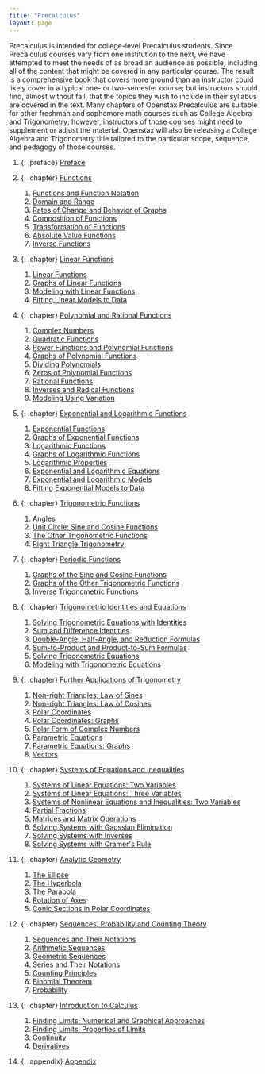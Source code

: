 ```yaml
---
title: "Precalculus"
layout: page
---
```



<div data-type="abstract">
Precalculus is intended for college-level Precalculus students. Since Precalculus courses vary from one institution to the next, we have attempted to meet the needs of as broad an audience as possible, including all of the content that might be covered in any particular course. The result is a comprehensive book that covers more ground than an instructor could likely cover in a typical one- or two-semester course; but instructors should find, almost without fail, that the topics they wish to include in their syllabus are covered in the text. Many chapters of Openstax Precalculus are suitable for other freshman and sophomore math courses such as College Algebra and Trigonometry; however, instructors of those courses might need to supplement or adjust the material. Openstax will also be releasing a College Algebra and Trigonometry title tailored to the particular scope, sequence, and pedagogy of those courses.
</div>

1.  {: .preface} [Preface](contents/m50919.md)
2.  {: .chapter} [Functions](contents/m49299.md)
    1.  [Functions and Function Notation](contents/m49301.md)
    2.  [Domain and Range](contents/m49304.md)
    3.  [Rates of Change and Behavior of Graphs](contents/m49306.md)
    4.  [Composition of Functions](contents/m49308.md)
    5.  [Transformation of Functions](contents/m49312.md)
    6.  [Absolute Value Functions](contents/m49314.md)
    7.  [Inverse Functions](contents/m49320.md)

3.  {: .chapter} [Linear Functions](contents/m49321.md)
    1.  [Linear Functions](contents/m49324.md)
    2.  [Graphs of Linear Functions](contents/m50389.md)
    3.  [Modeling with Linear Functions](contents/m49326.md)
    4.  [Fitting Linear Models to Data](contents/m49327.md)

4.  {: .chapter} [Polynomial and Rational Functions](contents/m49334.md)
    1.  [Complex Numbers](contents/m49335.md)
    2.  [Quadratic Functions](contents/m49337.md)
    3.  [Power Functions and Polynomial Functions](contents/m49346.md)
    4.  [Graphs of Polynomial Functions](contents/m49347.md)
    5.  [Dividing Polynomials](contents/m49348.md)
    6.  [Zeros of Polynomial Functions](contents/m49349.md)
    7.  [Rational Functions](contents/m49351.md)
    8.  [Inverses and Radical Functions](contents/m49352.md)
    9.  [Modeling Using Variation](contents/m49353.md)

5.  {: .chapter} [Exponential and Logarithmic Functions](contents/m49356.md)
    1.  [Exponential Functions](contents/m49361.md)
    2.  [Graphs of Exponential Functions](contents/m49362.md)
    3.  [Logarithmic Functions](contents/m49363.md)
    4.  [Graphs of Logarithmic Functions](contents/m49364.md)
    5.  [Logarithmic Properties](contents/m49365.md)
    6.  [Exponential and Logarithmic Equations](contents/m49366.md)
    7.  [Exponential and Logarithmic Models](contents/m49367.md)
    8.  [Fitting Exponential Models to Data](contents/m49368.md)

6.  {: .chapter} [Trigonometric Functions](contents/m49369.md)
    1.  [Angles](contents/m49371.md)
    2.  [Unit Circle: Sine and Cosine Functions](contents/m49372.md)
    3.  [The Other Trigonometric Functions](contents/m49374.md)
    4.  [Right Triangle Trigonometry](contents/m49384.md)

7.  {: .chapter} [Periodic Functions](contents/m49386.md)
    1.  [Graphs of the Sine and Cosine Functions](contents/m49387.md)
    2.  [Graphs of the Other Trigonometric Functions](contents/m49389.md)
    3.  [Inverse Trigonometric Functions](contents/m49390.md)

8.  {: .chapter} [Trigonometric Identities and Equations](contents/m49392.md)
    1.  [Solving Trigonometric Equations with Identities](contents/m49393.md)
    2.  [Sum and Difference Identities](contents/m49395.md)
    3.  [Double-Angle, Half-Angle, and Reduction Formulas](contents/m49396.md)
    4.  [Sum-to-Product and Product-to-Sum Formulas](contents/m49397.md)
    5.  [Solving Trigonometric Equations](contents/m49398.md)
    6.  [Modeling with Trigonometric Equations](contents/m49399.md)

9.  {: .chapter} [Further Applications of Trigonometry](contents/m49402.md)
    1.  [Non-right Triangles: Law of Sines](contents/m49404.md)
    2.  [Non-right Triangles: Law of Cosines](contents/m49405.md)
    3.  [Polar Coordinates](contents/m49406.md)
    4.  [Polar Coordinates: Graphs](contents/m49407.md)
    5.  [Polar Form of Complex Numbers](contents/m49408.md)
    6.  [Parametric Equations](contents/m49409.md)
    7.  [Parametric Equations: Graphs](contents/m49411.md)
    8.  [Vectors](contents/m49412.md)

10. {: .chapter} [Systems of Equations and Inequalities](contents/m49418.md)
    1.  [Systems of Linear Equations: Two Variables](contents/m49420.md)
    2.  [Systems of Linear Equations: Three Variables](contents/m49419.md)
    3.  [Systems of Nonlinear Equations and Inequalities: Two Variables](contents/m49431.md)
    4.  [Partial Fractions](contents/m49432.md)
    5.  [Matrices and Matrix Operations](contents/m49433.md)
    6.  [Solving Systems with Gaussian Elimination](contents/m49434.md)
    7.  [Solving Systems with Inverses](contents/m49435.md)
    8.  [Solving Systems with Cramer\'s Rule](contents/m49436.md)

11. {: .chapter} [Analytic Geometry](contents/m49437.md)
    1.  [The Ellipse](contents/m49438.md)
    2.  [The Hyperbola](contents/m49439.md)
    3.  [The Parabola](contents/m49440.md)
    4.  [Rotation of Axes](contents/m49441.md)
    5.  [Conic Sections in Polar Coordinates](contents/m49442.md)

12. {: .chapter} [Sequences, Probability and Counting Theory](contents/m49443.md)
    1.  [Sequences and Their Notations](contents/m49444.md)
    2.  [Arithmetic Sequences](contents/m49445.md)
    3.  [Geometric Sequences](contents/m49446.md)
    4.  [Series and Their Notations](contents/m49447.md)
    5.  [Counting Principles](contents/m49448.md)
    6.  [Binomial Theorem](contents/m49449.md)
    7.  [Probability](contents/m49450.md)

13. {: .chapter} [Introduction to Calculus](contents/m49451.md)
    1.  [Finding Limits: Numerical and Graphical Approaches](contents/m49452.md)
    2.  [Finding Limits: Properties of Limits](contents/m49453.md)
    3.  [Continuity](contents/m49454.md)
    4.  [Derivatives](contents/m49455.md)

14. {: .appendix} [Appendix](contents/m50414.md)

